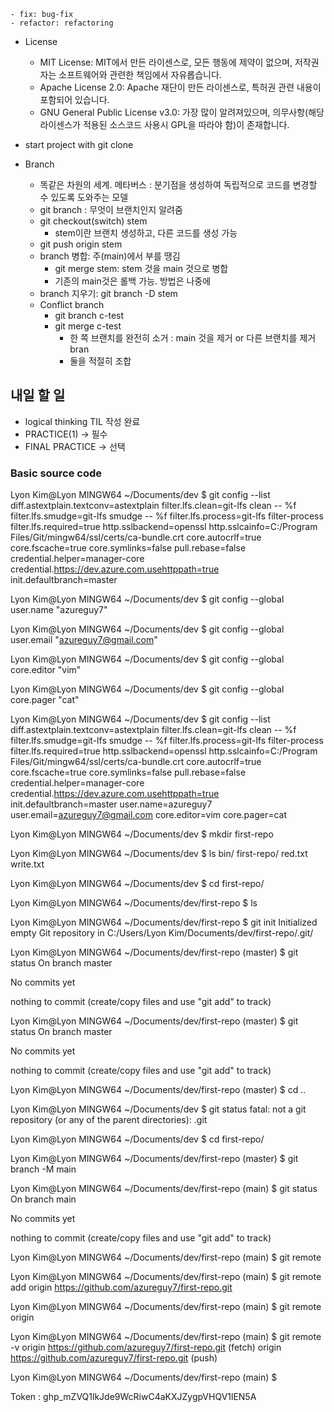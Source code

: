 	- fix: bug-fix
	- refactor: refactoring
	
- License
    - MIT License: MIT에서 만든 라이센스로, 모든 행동에 제약이 없으며, 저작권자는 소프트웨어와 관련한 책임에서 자유롭습니다.
    - Apache License 2.0: Apache 재단이 만든 라이센스로, 특허권 관련 내용이 포함되어 있습니다.
    - GNU General Public License v3.0: 가장 많이 알려져있으며, 의무사항(해당 라이센스가 적용된 소스코드 사용시 GPL을 따라야 함)이 존재합니다.


- start project with git clone

- Branch
	- 똑같은 차원의 세계. 메타버스 : 분기점을 생성하여 독립적으로 코드를 변경할 수 있도록 도와주는 모델
	- git branch : 무엇이 브랜치인지 알려줌
	- git checkout(switch) stem
		- stem이란 브랜치 생성하고, 다른 코드를 생성 가능
	- git push origin stem
	- branch 병합: 주(main)에서 부를 땡김
		- git merge stem: stem 것을 main 것으로 병합
		- 기존의 main것은 롤백 가능. 방법은 나중에
	- branch 지우기: git branch -D stem
	- Conflict branch
		- git branch c-test
		- git merge c-test
			- 한 쪽 브랜치를 완전히 소거 : main 것을 제거 or 다른 브랜치를 제거bran
			- 둘을 적절히 조합


## 내일 할 일
- logical thinking TIL 작성 완료
- PRACTICE(1) -> 필수
- FINAL PRACTICE -> 선택



### Basic source code

Lyon Kim@Lyon MINGW64 ~/Documents/dev
$ git config --list
diff.astextplain.textconv=astextplain
filter.lfs.clean=git-lfs clean -- %f
filter.lfs.smudge=git-lfs smudge -- %f
filter.lfs.process=git-lfs filter-process
filter.lfs.required=true
http.sslbackend=openssl
http.sslcainfo=C:/Program Files/Git/mingw64/ssl/certs/ca-bundle.crt
core.autocrlf=true
core.fscache=true
core.symlinks=false
pull.rebase=false
credential.helper=manager-core
credential.https://dev.azure.com.usehttppath=true
init.defaultbranch=master

Lyon Kim@Lyon MINGW64 ~/Documents/dev
$ git config --global user.name "azureguy7"

Lyon Kim@Lyon MINGW64 ~/Documents/dev
$ git config --global user.email "azureguy7@gmail.com"

Lyon Kim@Lyon MINGW64 ~/Documents/dev
$ git config --global core.editor "vim"

Lyon Kim@Lyon MINGW64 ~/Documents/dev
$ git config --global core.pager "cat"

Lyon Kim@Lyon MINGW64 ~/Documents/dev
$ git config --list
diff.astextplain.textconv=astextplain
filter.lfs.clean=git-lfs clean -- %f
filter.lfs.smudge=git-lfs smudge -- %f
filter.lfs.process=git-lfs filter-process
filter.lfs.required=true
http.sslbackend=openssl
http.sslcainfo=C:/Program Files/Git/mingw64/ssl/certs/ca-bundle.crt
core.autocrlf=true
core.fscache=true
core.symlinks=false
pull.rebase=false
credential.helper=manager-core
credential.https://dev.azure.com.usehttppath=true
init.defaultbranch=master
user.name=azureguy7
user.email=azureguy7@gmail.com
core.editor=vim
core.pager=cat

Lyon Kim@Lyon MINGW64 ~/Documents/dev
$ mkdir first-repo

Lyon Kim@Lyon MINGW64 ~/Documents/dev
$ ls
bin/  first-repo/  red.txt  write.txt

Lyon Kim@Lyon MINGW64 ~/Documents/dev
$ cd first-repo/

Lyon Kim@Lyon MINGW64 ~/Documents/dev/first-repo
$ ls

Lyon Kim@Lyon MINGW64 ~/Documents/dev/first-repo
$ git init
Initialized empty Git repository in C:/Users/Lyon Kim/Documents/dev/first-repo/.git/

Lyon Kim@Lyon MINGW64 ~/Documents/dev/first-repo (master)
$ git status
On branch master

No commits yet

nothing to commit (create/copy files and use "git add" to track)

Lyon Kim@Lyon MINGW64 ~/Documents/dev/first-repo (master)
$ git status
On branch master

No commits yet

nothing to commit (create/copy files and use "git add" to track)

Lyon Kim@Lyon MINGW64 ~/Documents/dev/first-repo (master)
$ cd ..

Lyon Kim@Lyon MINGW64 ~/Documents/dev
$ git status
fatal: not a git repository (or any of the parent directories): .git

Lyon Kim@Lyon MINGW64 ~/Documents/dev
$ cd first-repo/

Lyon Kim@Lyon MINGW64 ~/Documents/dev/first-repo (master)
$ git branch -M main

Lyon Kim@Lyon MINGW64 ~/Documents/dev/first-repo (main)
$ git status
On branch main

No commits yet

nothing to commit (create/copy files and use "git add" to track)

Lyon Kim@Lyon MINGW64 ~/Documents/dev/first-repo (main)
$ git remote

Lyon Kim@Lyon MINGW64 ~/Documents/dev/first-repo (main)
$ git remote add origin https://github.com/azureguy7/first-repo.git

Lyon Kim@Lyon MINGW64 ~/Documents/dev/first-repo (main)
$ git remote
origin

Lyon Kim@Lyon MINGW64 ~/Documents/dev/first-repo (main)
$ git remote -v
origin  https://github.com/azureguy7/first-repo.git (fetch)
origin  https://github.com/azureguy7/first-repo.git (push)

Lyon Kim@Lyon MINGW64 ~/Documents/dev/first-repo (main)
$


Token : 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

